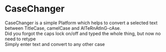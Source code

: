 # CaseChanger
CaseChanger is a simple Platform which helps to convert a selected text between
TitleCase, camelCase and AlTeRnAtInG-cAse.<br>
Did you forgot the caps lock on/off and typed the whole thing, but now no need to
retype<br>
Simply enter text and convert to any other case

